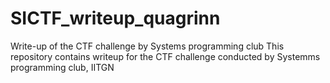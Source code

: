 # SICTF_writeup_quagrinn
Write-up of the CTF challenge by Systems programming club
This repository contains writeup for the CTF challenge conducted by Systemms programming club, IITGN
